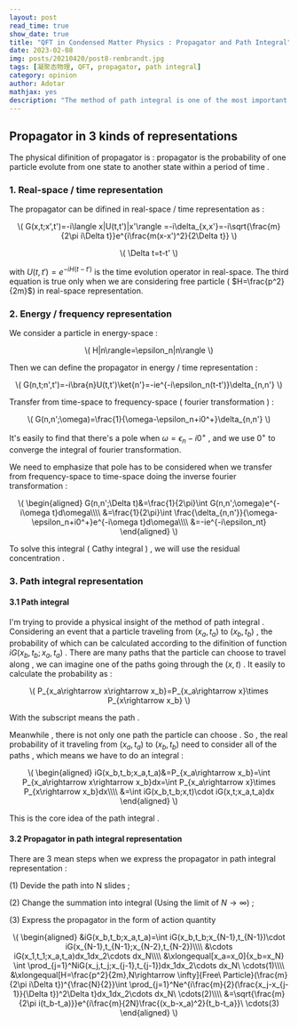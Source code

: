 ```yaml
---
layout: post
read_time: true
show_date: true
title: "QFT in Condensed Matter Physics : Propagator and Path Integral"
date: 2023-02-08
img: posts/20210420/post8-rembrandt.jpg
tags: [凝聚态物理, QFT, propagator, path integral]
category: opinion
author: Adotar
mathjax: yes
description: "The method of path integral is one of the most important approaches in modern physics. Using the concept of propagator can help us understand the core idea of this method. Here I just want to take some notes while I'm learn the QFT in condensed matter physics."
---
```

## Propagator in 3 kinds of representations

The physical difinition of propagator is : propagator is the probability of one particle evolute from one state to another state within a period of time .

### 1. Real-space / time representation

The propagator can be difined in real-space / time representation as :

<p style="text-align:center">\(
G(x,t;x',t')=-i\langle x|U(t,t')|x'\rangle =-i\delta_{x,x'}=-i\sqrt{\frac{m}{2\pi i\Delta t}}e^{i\frac{m(x-x')^2}{2\Delta t}}
\)</p>
<p style="text-align:center">\(
\Delta t=t-t'
\)</p>

with $U(t,t')=e^{-iH(t-t')}$ is the time evolution operator in real-space. The third equation is true only when we are considering free particle ( $H=\frac{p^2}{2m}$) in real-space representation.

### 2. Energy / frequency representation

We consider a particle in energy-space : 

<p style="text-align:center">\(
H|n\rangle=\epsilon_n|n\rangle
\)</p>

Then we can define the propagator in energy / time representation :

<p style="text-align:center">\(
G(n,t;n',t')=-i\bra{n}U(t,t')\ket{n'}=-ie^{-i\epsilon_n(t-t')}\delta_{n,n'}
\)</p>

Transfer from time-space to frequency-space ( fourier transformation ) :

<p style="text-align:center">\(
G(n,n';\omega)=\frac{1}{\omega-\epsilon_n+i0^+}\delta_{n,n'}
\)</p>

It's easily to find that there's a pole when $\omega=\epsilon_n-i0^+$ , and we use $0^+$ to converge the integral of fourier transformation. 

We need to emphasize that pole has to be considered when we transfer from frequency-space to time-space doing the inverse fourier transformation :

<p style="text-align:center">\(
\begin{aligned}
G(n,n';\Delta t)&=\frac{1}{2\pi}\int G(n,n';\omega)e^{-i\omega t}d\omega\\\\
&=\frac{1}{2\pi}\int \frac{\delta_{n,n'}}{\omega-\epsilon_n+i0^+}e^{-i\omega t}d\omega\\\\
&=-ie^{-i\epsilon_nt}
\end{aligned}
\)</p>

To solve this integral ( Cathy integral ) , we will use the residual concentration .

### 3. Path integral representation

#### 3.1 Path integral

I'm trying to provide a physical insight of the method of path integral . Considering an event that a particle traveling from $(x_a,t_a)$ to $(x_b,t_b)$ , the probability of which can be calculated according to the difinition of function $iG(x_b,t_b;x_a,t_a)$ . There are many paths that the particle can choose to travel along , we can imagine one of the paths going through the $(x,t)$ . It easily to calculate the probability as :

<p style="text-align:center">\(
P_{x_a\rightarrow x\rightarrow x_b}=P_{x_a\rightarrow x}\times P_{x\rightarrow x_b}
\)</p>

With the subscript means the path .

Meanwhile , there is not only one path the particle can choose . So , the real probability of it traveling from $(x_a,t_a)$ to $(x_b,t_b)$ need to consider all of the paths , which means we have to do an integral :

<p style="text-align:center">\(
\begin{aligned}
iG(x_b,t_b;x_a,t_a)&=P_{x_a\rightarrow x_b}=\int P_{x_a\rightarrow x\rightarrow x_b}dx=\int P_{x_a\rightarrow x}\times P_{x\rightarrow x_b}dx\\\\
&=\int iG(x_b,t_b;x,t)\cdot iG(x,t;x_a,t_a)dx
\end{aligned}
\)</p>

This is the core idea of the path integral .

#### 3.2 Propagator in path integral representation

There are 3 mean steps when we express the propagator in path integral representation :

(1) Devide the path into N slides ;

(2) Change the summation into integral (Using the limit of $N\rightarrow \infty$) ;

(3) Express the propagator in the form of action quantity

<p style="text-align:center">\(
\begin{aligned}
&iG(x_b,t_b;x_a,t_a)=\int iG(x_b,t_b;x_{N-1},t_{N-1})\cdot iG(x_{N-1},t_{N-1};x_{N-2},t_{N-2})\\\\
&\cdots iG(x_1,t_1;x_a,t_a)dx_1dx_2\cdots dx_N\\\\
&\xlongequal[x_a=x_0]{x_b=x_N} \int \prod_{j=1}^NiG(x_j,t_j;x_{j-1},t_{j-1})dx_1dx_2\cdots dx_N\ \cdots(1)\\\\
&\xlongequal[H=\frac{p^2}{2m},N\rightarrow \infty]{Free\ Particle}(\frac{m}{2\pi i\Delta t})^{\frac{N}{2}}\int \prod_{j=1}^Ne^{i\frac{m}{2}(\frac{x_j-x_{j-1}}{\Delta t})^2\Delta t}dx_1dx_2\cdots dx_N\ \cdots(2)\\\\
&=\sqrt{\frac{m}{2\pi i(t_b-t_a)}}e^{i\frac{m}{2N}\frac{(x_b-x_a)^2}{t_b-t_a}}\ \cdots(3)
\end{aligned}
\)</p>